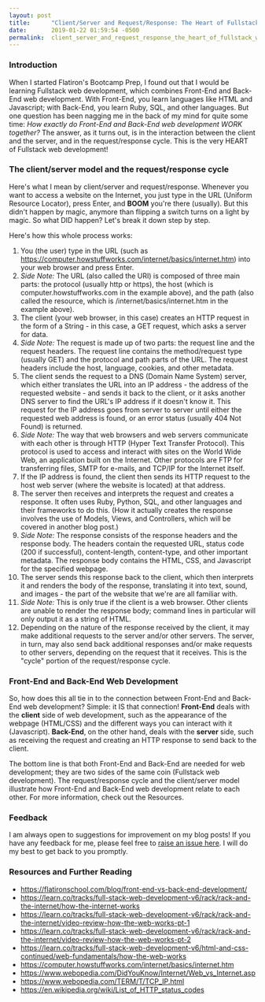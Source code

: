```yaml
---
layout: post
title:      "Client/Server and Request/Response: The Heart of Fullstack Web Development"
date:       2019-01-22 01:59:54 -0500
permalink:  client_server_and_request_response_the_heart_of_fullstack_web_development
---
```



### Introduction

When I started Flatiron's Bootcamp Prep, I found out that I would be learning Fullstack web development, which combines Front-End and Back-End web development. With Front-End, you learn languages like HTML and Javascript; with Back-End, you learn Ruby, SQL, and other languages. But one question has been nagging me in the back of my mind for quite some time: *How exactly do Front-End and Back-End web development WORK together?* The answer, as it turns out, is in the interaction between the client and the server, and in the request/response cycle. This is the very HEART of Fullstack web development! 

### The client/server model and the request/response cycle

Here's what I mean by client/server and request/response. Whenever you want to access a website on the Internet, you just type in the URL (Uniform Resource Locator), press Enter, and **BOOM** you're there (usually). But this didn't happen by magic, anymore than flipping a switch turns on a light by magic. So what DID happen? Let's break it down step by step. 

Here's how this whole process works:

1. You (the user) type in the URL (such as https://computer.howstuffworks.com/internet/basics/internet.htm) into your web browser and press Enter.
2. *Side Note:* The URL (also called the URI) is composed of three main parts: the protocol (usually http or https), the host (which is computer.howstuffworks.com in the example above), and the path (also called the resource, which is /internet/basics/internet.htm in the example above).
2. The client (your web browser, in this case) creates an HTTP request in the form of a String - in this case, a GET request, which asks a server for data. 
2. *Side Note:* The request is made up of two parts: the request line and the request headers. The request line contains the method/request type (usually GET) and the protocol and path parts of the URL. The request headers include the host, language, cookies, and other metadata.
3. The client sends the request to a DNS (Domain Name System) server, which either translates the URL into an IP address - the address of the requested website - and sends it back to the client, or it asks another DNS server to find the URL's IP address if it doesn't know it. This request for the IP address goes from server to server until either the requested web address is found, or an error status (usually 404 Not Found) is returned.
4. *Side Note:* The way that web browsers and web servers communicate with each other is through HTTP (Hyper Text Transfer Protocol). This protocol is used to access and interact with sites on the World Wide Web, an application built on the Internet. Other protocols are FTP for transferring files, SMTP for e-mails, and TCP/IP for the Internet itself.
5. If the IP address is found, the client then sends its HTTP request to the host web server (where the website is located) at that address.
6. The server then receives and interprets the request and creates a response. It often uses Ruby, Python, SQL, and other languages and their frameworks to do this. (How it actually creates the response involves the use of Models, Views, and Controllers, which will be covered in another blog post.)
7. *Side Note:* The response consists of the response headers and the response body. The headers contain the requested URL, status code (200 if successful), content-length, content-type, and other important metadata. The response body contains the HTML, CSS, and Javascript for the specified webpage.
8. The server sends this response back to the client, which then interprets it and renders the body of the response, translating it into text, sound, and images - the part of the website that we're are all familiar with.
9. *Side Note:* This is only true if the client is a web browser. Other clients are unable to render the response body; command lines in particular will only output it as a string of HTML.
9. Depending on the nature of the response received by the client, it may make additional requests to the server and/or other servers. The server, in turn, may also send back additional responses and/or make requests to other servers, depending on the request that it receives. This is the "cycle" portion of the request/response cycle.



### Front-End and Back-End Web Development

So, how does this all tie in to the connection between Front-End and Back-End web development? Simple: it IS that connection! **Front-End** deals with the **client** side of web development, such as the appearance of the webpage (HTML/CSS) and the different ways you can interact with it (Javascript). **Back-End**, on the other hand, deals with the **server** side, such as receiving the request and creating an HTTP response to send back to the client.

The bottom line is that both Front-End and Back-End are needed for web development; they are two sides of the same coin (Fullstack web development). The request/response cycle and the client/server model illustrate how Front-End and Back-End web development relate to each other. For more information, check out the Resources.

### Feedback

I am always open to suggestions for improvement on my blog posts! If you have any feedback for me, please feel free to [raise an issue here](https://github.com/Sdcrouse/Sdcrouse.github.io). I will do my best to get back to you promptly.

### Resources and Further Reading

* https://flatironschool.com/blog/front-end-vs-back-end-development/
* https://learn.co/tracks/full-stack-web-development-v6/rack/rack-and-the-internet/how-the-internet-works
* https://learn.co/tracks/full-stack-web-development-v6/rack/rack-and-the-internet/video-review-how-the-web-works-pt-1
* https://learn.co/tracks/full-stack-web-development-v6/rack/rack-and-the-internet/video-review-how-the-web-works-pt-2
* https://learn.co/tracks/full-stack-web-development-v6/html-and-css-continued/web-fundamentals/how-the-web-works
* https://computer.howstuffworks.com/internet/basics/internet.htm
* https://www.webopedia.com/DidYouKnow/Internet/Web_vs_Internet.asp
* https://www.webopedia.com/TERM/T/TCP_IP.html
* https://en.wikipedia.org/wiki/List_of_HTTP_status_codes
